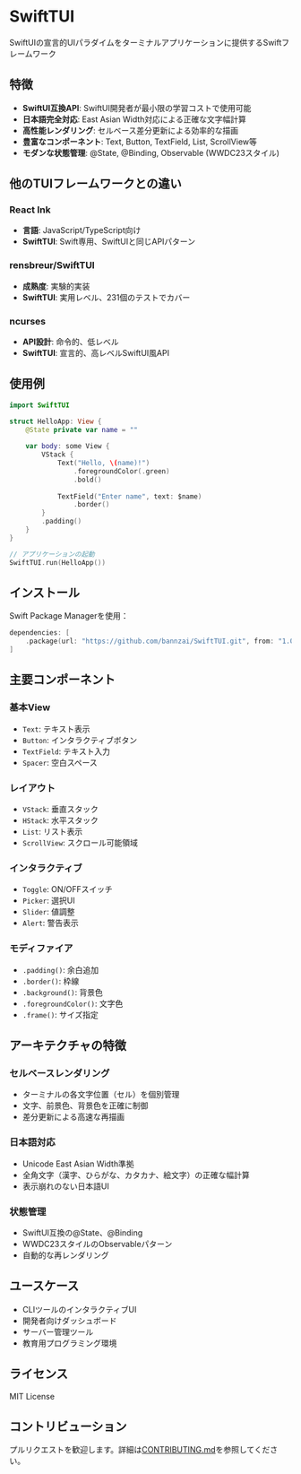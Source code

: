 # SwiftTUI

SwiftUIの宣言的UIパラダイムをターミナルアプリケーションに提供するSwiftフレームワーク

## 特徴

- **SwiftUI互換API**: SwiftUI開発者が最小限の学習コストで使用可能
- **日本語完全対応**: East Asian Width対応による正確な文字幅計算
- **高性能レンダリング**: セルベース差分更新による効率的な描画
- **豊富なコンポーネント**: Text, Button, TextField, List, ScrollView等
- **モダンな状態管理**: @State, @Binding, Observable (WWDC23スタイル)

## 他のTUIフレームワークとの違い

### React Ink
- **言語**: JavaScript/TypeScript向け
- **SwiftTUI**: Swift専用、SwiftUIと同じAPIパターン

### rensbreur/SwiftTUI
- **成熟度**: 実験的実装
- **SwiftTUI**: 実用レベル、231個のテストでカバー

### ncurses
- **API設計**: 命令的、低レベル
- **SwiftTUI**: 宣言的、高レベルSwiftUI風API

## 使用例

```swift
import SwiftTUI

struct HelloApp: View {
    @State private var name = ""
    
    var body: some View {
        VStack {
            Text("Hello, \(name)!")
                .foregroundColor(.green)
                .bold()
            
            TextField("Enter name", text: $name)
                .border()
        }
        .padding()
    }
}

// アプリケーションの起動
SwiftTUI.run(HelloApp())
```

## インストール

Swift Package Managerを使用：

```swift
dependencies: [
    .package(url: "https://github.com/bannzai/SwiftTUI.git", from: "1.0.0")
]
```

## 主要コンポーネント

### 基本View
- `Text`: テキスト表示
- `Button`: インタラクティブボタン
- `TextField`: テキスト入力
- `Spacer`: 空白スペース

### レイアウト
- `VStack`: 垂直スタック
- `HStack`: 水平スタック
- `List`: リスト表示
- `ScrollView`: スクロール可能領域

### インタラクティブ
- `Toggle`: ON/OFFスイッチ
- `Picker`: 選択UI
- `Slider`: 値調整
- `Alert`: 警告表示

### モディファイア
- `.padding()`: 余白追加
- `.border()`: 枠線
- `.background()`: 背景色
- `.foregroundColor()`: 文字色
- `.frame()`: サイズ指定

## アーキテクチャの特徴

### セルベースレンダリング
- ターミナルの各文字位置（セル）を個別管理
- 文字、前景色、背景色を正確に制御
- 差分更新による高速な再描画

### 日本語対応
- Unicode East Asian Width準拠
- 全角文字（漢字、ひらがな、カタカナ、絵文字）の正確な幅計算
- 表示崩れのない日本語UI

### 状態管理
- SwiftUI互換の@State、@Binding
- WWDC23スタイルのObservableパターン
- 自動的な再レンダリング

## ユースケース

- CLIツールのインタラクティブUI
- 開発者向けダッシュボード
- サーバー管理ツール
- 教育用プログラミング環境

## ライセンス

MIT License

## コントリビューション

プルリクエストを歓迎します。詳細は[CONTRIBUTING.md](../CONTRIBUTING.md)を参照してください。